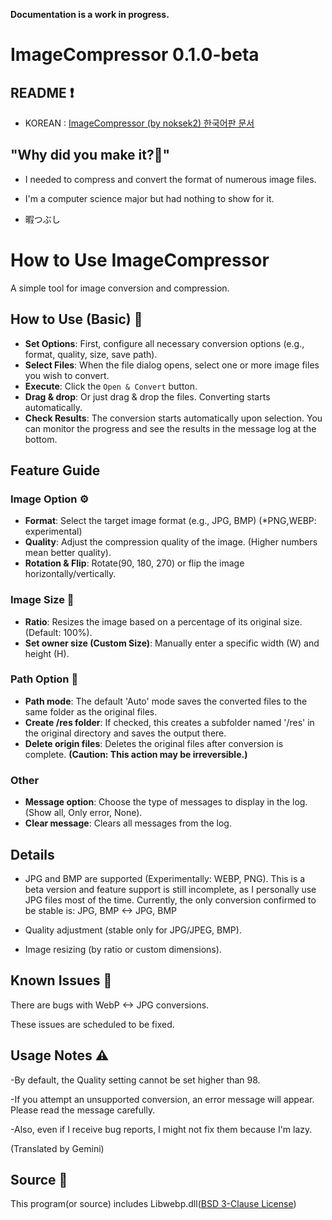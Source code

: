 **Documentation is a work in progress.**

# ImageCompressor 0.1.0-beta
## README ❗
- KOREAN : [ImageCompressor (by noksek2) 한국어판 문서](./README_KR.md)

## "Why did you make it?🤔" 
- I needed to compress and convert the format of numerous image files.

- I'm a computer science major but had nothing to show for it.

- 暇つぶし

# How to Use ImageCompressor 

A simple tool for image conversion and compression.

## How to Use (Basic) 🔧

- **Set Options**: First, configure all necessary conversion options (e.g., format, quality, size, save path).
- **Select Files**: When the file dialog opens, select one or more image files you wish to convert.
- **Execute**: Click the `Open & Convert` button. 
- **Drag & drop**: Or just drag & drop the files. Converting starts automatically.
- **Check Results**: The conversion starts automatically upon selection. You can monitor the progress and see the results in the message log at the bottom.



## Feature Guide ️

### Image Option ⚙

-   **Format**: Select the target image format (e.g., JPG, BMP) (*PNG,WEBP: experimental)
-   **Quality**: Adjust the compression quality of the image. (Higher numbers mean better quality).
-   **Rotation & Flip**: Rotate(90, 180, 270) or flip the image horizontally/vertically. 

### Image Size 🌄

-   **Ratio**: Resizes the image based on a percentage of its original size. (Default: 100%).
-   **Set owner size (Custom Size)**: Manually enter a specific width (W) and height (H).

### Path Option 📂

-   **Path mode**: The default 'Auto' mode saves the converted files to the same folder as the original files.
-   **Create /res folder**: If checked, this creates a subfolder named '/res' in the original directory and saves the output there.
-   **Delete origin files**: Deletes the original files after conversion is complete. **(Caution: This action may be irreversible.)**

### Other 

-   **Message option**: Choose the type of messages to display in the log. (Show all, Only error, None).
-   **Clear message**: Clears all messages from the log.


## Details 

- JPG and BMP are supported (Experimentally: WEBP, PNG).
This is a beta version and feature support is still incomplete, as I personally use JPG files most of the time. Currently, the only conversion confirmed to be stable is: JPG, BMP <-> JPG, BMP

- Quality adjustment (stable only for JPG/JPEG, BMP).
- Image resizing (by ratio or custom dimensions).

## Known Issues 🐛
There are bugs with WebP <-> JPG conversions.

These issues are scheduled to be fixed.

## Usage Notes ⚠️
-By default, the Quality setting cannot be set higher than 98.

-If you attempt an unsupported conversion, an error message will appear. Please read the message carefully.

-Also, even if I receive bug reports, I might not fix them because I'm lazy.

(Translated by Gemini)

## Source 🫙
This program(or source) includes Libwebp.dll([BSD 3-Clause License](NOTICE.md))
